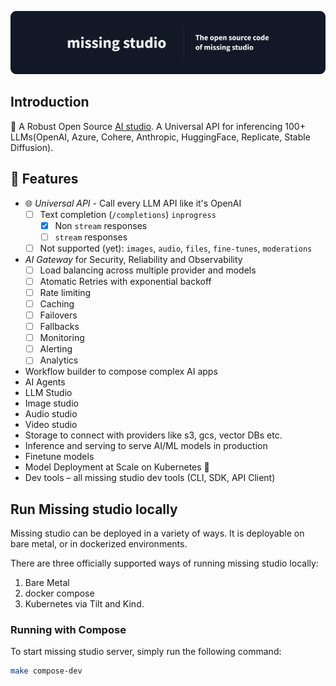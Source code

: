 ![Missing studio](/docs/assets/github.png)

## Introduction
🌈 A Robust Open Source [AI studio](https://www.missing.studio). A Universal API for inferencing 100+ LLMs(OpenAI, Azure, Cohere, Anthropic, HuggingFace, Replicate, Stable Diffusion).

## 🚀 Features
- 🌐 *Universal API* - Call every LLM API like it's OpenAI
  - [ ] Text completion (`/completions`) `inprogress`
    - [X] Non `stream` responses
    - [ ] `stream` responses
  - [ ] Not supported (yet): `images`, `audio`, `files`, `fine-tunes`, `moderations`
- *AI Gateway* for Security, Reliability and Observability
  - [ ] Load balancing across multiple provider and models   
  - [ ] Atomatic Retries with exponential backoff
  - [ ] Rate limiting
  - [ ] Caching
  - [ ] Failovers
  - [ ] Fallbacks
  - [ ] Monitoring
  - [ ] Alerting
  - [ ] Analytics
- Workflow builder to compose complex AI apps
- AI Agents
- LLM Studio
- Image studio
- Audio studio
- Video studio
- Storage to connect with providers like s3, gcs, vector DBs etc.
- Inference and serving to serve AI/ML models in production
- Finetune models
- Model Deployment at Scale on Kubernetes 🦄️
- Dev tools – all missing studio dev tools (CLI, SDK, API Client)

## Run Missing studio locally
Missing studio can be deployed in a variety of ways. It is deployable on bare metal, or in dockerized environments.

There are three officially supported ways of running missing studio locally:
1. Bare Metal
2. docker compose
3. Kubernetes via Tilt and Kind.


### Running with Compose
To start missing studio server, simply run the following command:
```sh
make compose-dev
```
